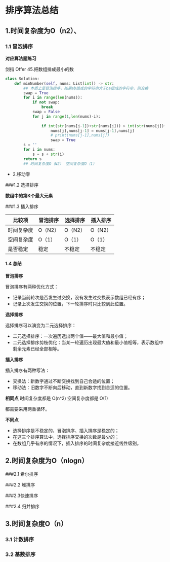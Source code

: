 # 排序算法总结


## 1.时间复杂度为O（n2）、

### 1.1 冒泡排序

**对应算法题练习**

剑指 Offer 45.把数组排成最小的数
```python
class Solution:
    def minNumber(self, nums: List[int]) -> str:
        ## 本质上是冒泡排序，如果ab组成的字符串大于ba组成的字符串，则交换
        swap = True
        for i in range(len(nums)):
            if not swap:
                break
            swap = False
            for j in range(1,len(nums)-i):
           
                if int(str(nums[j-1])+str(nums[j])) > int(str(nums[j])+str(nums[j-1])):
                    nums[j],nums[j-1] = nums[j-1],nums[j]
                    # print(nums[j-1],nums[j])
                    swap = True
        s = ''
        for i in nums:
            s = s + str(i)
        return s
        ## 时间复杂度O（N2） 空间复杂度O（1）
```


- 2.移动零

###1.2 选择排序

**数组中的第K个最大元素**


###1.3 插入排序

|比较项|冒泡排序|选择排序|插入排序|
|-|-|-|-|
|时间复杂度|O（N2）|O（N2）|O（N2）|
|空间复杂度|O（1）|O（1）|O（1）|
|是否稳定|稳定|不稳定|不稳定|

#### 1.4 总结
**冒泡排序**

冒泡排序有两种优化方式：

- 记录当前轮次是否发生过交换，没有发生过交换表示数组已经有序；
- 记录上次发生交换的位置，下一轮排序时只比较到此位置。

**选择排序**

选择排序可以演变为二元选择排序：

- 二元选择排序：一次遍历选出两个值——最大值和最小值；
- 二元选择排序剪枝优化：当某一轮遍历出现最大值和最小值相等，表示数组中剩余元素已经全部相等。

**插入排序**

插入排序有两种写法：

- 交换法：新数字通过不断交换找到自己合适的位置；
- 移动法：旧数字不断向后移动，直到新数字找到合适的位置。

**相同点**
时间复杂度都是 O(n^2)
空间复杂度都是 O(1)

都需要采用两重循环。

**不同点**

- 选择排序是不稳定的，冒泡排序、插入排序是稳定的；
- 在这三个排序算法中，选择排序交换的次数是最少的；
- 在数组几乎有序的情况下，插入排序的时间复杂度接近线性级别。



## 2.时间复杂度为O（nlogn）

###2.1 希尔排序

###2.2 堆排序

###2.3快速排序

###2.4 归并排序


## 3.时间复杂度O（n）

### 3.1 计数排序
### 3.2 基数排序